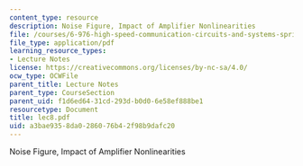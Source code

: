 ```yaml
---
content_type: resource
description: Noise Figure, Impact of Amplifier Nonlinearities
file: /courses/6-976-high-speed-communication-circuits-and-systems-spring-2003/a3bae9358da0286076b42f98b9dafc20_lec8.pdf
file_type: application/pdf
learning_resource_types:
- Lecture Notes
license: https://creativecommons.org/licenses/by-nc-sa/4.0/
ocw_type: OCWFile
parent_title: Lecture Notes
parent_type: CourseSection
parent_uid: f1d6ed64-31cd-293d-b0d0-6e58ef888be1
resourcetype: Document
title: lec8.pdf
uid: a3bae935-8da0-2860-76b4-2f98b9dafc20
---
```

Noise Figure, Impact of Amplifier Nonlinearities